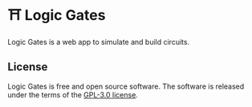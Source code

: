 # ⛩️ Logic Gates
Logic Gates is a web app to simulate and build circuits.

## License
Logic Gates is free and open source software. The software is released under the terms of the [GPL-3.0 license]("https://github.com/alexwith/logic-gates/blob/main/LICENSE").